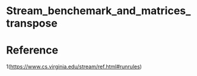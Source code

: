 # Stream_benchemark_and_matrices_transpose
# Reference
1(https://www.cs.virginia.edu/stream/ref.html#runrules)
